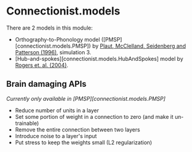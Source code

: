 # Connectionist.models

There are 2 models in this module:

- Orthography-to-Phonology model ([PMSP][connectionist.models.PMSP]) by [Plaut, McClelland, Seidenberg and Patterson (1996)](https://www.cnbc.cmu.edu/~plaut/papers/abstracts/PlautETAL96PsyRev.wordReading.html), simulation 3.
- [Hub-and-spokes][connectionist.models.HubAndSpokes] model by [Rogers et. al. (2004)](https://doi.org/10.1037/0033-295X.111.1.205).

## Brain damaging APIs

*Currently only available in [PMSP][connectionist.models.PMSP]*

- Reduce number of units in a layer
- Set some portion of weight in a connection to zero (and make it un-trainable)
- Remove the entire connection between two layers
- Introduce noise to a layer's input
- Put stress to keep the weights small (L2 regularization)
